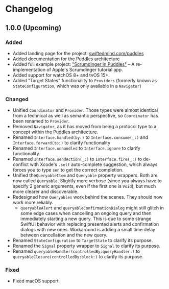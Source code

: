 # Changelog

## 1.0.0 (Upcoming)

### Added

- Added landing page for the project: [swiftedmind.com/puddles](https://www.swiftedmind.com/puddles)
- Added documentation for the Puddles architecture
- Added full example project: ["Scrumdinger in Puddles"](https://github.com/SwiftedMind/Scrumdinger) – A re-implementation of Apple's Scrumdinger tutorial app.
- Added support for watchOS 8+ and tvOS 15+.
- Added "Target States" functionality to `Providers` (formerly known as `StateConfiguration`, which was only available in a `Navigator`)

### Changed

- Unified `Coordinator` and `Provider`. Those types were almost identical from a technical as well as semantic perspective, so `Coordinator` has been renamed to `Provider`.
- Removed `Navigator`, as it has moved from being a protocol type to a concept within the Puddles architecture.
- Renamed `Interface.handled(by:)` to `Interface.consume(_:)` and `Interface.forward(to:)` to clarify functionality
- Renamed `Interface.unhandled` to `Interface.ignore` to clarify functionality
- Renamed `Interface.sendAction(_:)` to `Interface.fire(_:)` to de-conflict with Xcode's `.self` auto-complete suggestion, which always forces you to type `sen` to get the correct completion.
- Unified the`QueryableItem` and `Queryable` property wrappers. Both are now called `Queryable`. Slightly more verbose (since you always have to specify 2 generic arguments, even if the first one is `Void`), but much more clearer and discoverable.
- Redesigned how `Queryables` work behind the scenes. They should now work more reliably. 
    - `queryableAlert` and `queryableConfirmationDialog` might still glitch in some edge cases when cancelling an ongoing query and then immediately starting a new query. This is due to some strange SwiftUI behavior with replacing presented alerts and confirmation dialogs with new ones. Workaround is adding a small time delay between cancellation and the new query.
- Renamed `StateConfiguration` to `TargetState` to clarify its purpose.
- Renamed the `Signal` property wrapper to `Signal` to clarify its purpose.
- Renamed `queryableHandler(controlledBy:queryHandler:)` to `queryableClosure(controlledBy:block:)` to clarify its purpose.

### Fixed

- Fixed macOS support
